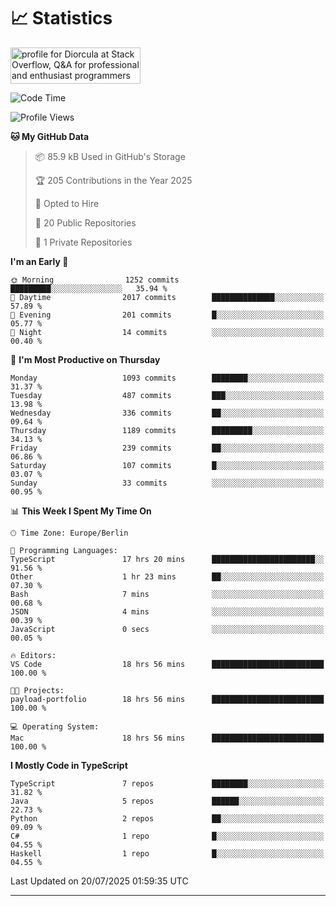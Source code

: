 # 📈 Statistics
 <a href="https://stackoverflow.com/users/10433530/diorcula"><img src="https://stackoverflow.com/users/flair/10433530.png" width="208" height="58" alt="profile for Diorcula at Stack Overflow, Q&amp;A for professional and enthusiast programmers" title="profile for Diorcula at Stack Overflow, Q&amp;A for professional and enthusiast programmers"></a>
 
<!--START_SECTION:waka-->
![Code Time](http://img.shields.io/badge/Code%20Time-493%20hrs%2041%20mins-blue)

![Profile Views](http://img.shields.io/badge/Profile%20Views-0-blue)

**🐱 My GitHub Data** 

> 📦 85.9 kB Used in GitHub's Storage 
 > 
> 🏆 205 Contributions in the Year 2025
 > 
> 💼 Opted to Hire
 > 
> 📜 20 Public Repositories 
 > 
> 🔑 1 Private Repositories 
 > 
**I'm an Early 🐤** 

```text
🌞 Morning                1252 commits        █████████░░░░░░░░░░░░░░░░   35.94 % 
🌆 Daytime                2017 commits        ██████████████░░░░░░░░░░░   57.89 % 
🌃 Evening                201 commits         █░░░░░░░░░░░░░░░░░░░░░░░░   05.77 % 
🌙 Night                  14 commits          ░░░░░░░░░░░░░░░░░░░░░░░░░   00.40 % 
```
📅 **I'm Most Productive on Thursday** 

```text
Monday                   1093 commits        ████████░░░░░░░░░░░░░░░░░   31.37 % 
Tuesday                  487 commits         ███░░░░░░░░░░░░░░░░░░░░░░   13.98 % 
Wednesday                336 commits         ██░░░░░░░░░░░░░░░░░░░░░░░   09.64 % 
Thursday                 1189 commits        █████████░░░░░░░░░░░░░░░░   34.13 % 
Friday                   239 commits         ██░░░░░░░░░░░░░░░░░░░░░░░   06.86 % 
Saturday                 107 commits         █░░░░░░░░░░░░░░░░░░░░░░░░   03.07 % 
Sunday                   33 commits          ░░░░░░░░░░░░░░░░░░░░░░░░░   00.95 % 
```


📊 **This Week I Spent My Time On** 

```text
🕑︎ Time Zone: Europe/Berlin

💬 Programming Languages: 
TypeScript               17 hrs 20 mins      ███████████████████████░░   91.56 % 
Other                    1 hr 23 mins        ██░░░░░░░░░░░░░░░░░░░░░░░   07.30 % 
Bash                     7 mins              ░░░░░░░░░░░░░░░░░░░░░░░░░   00.68 % 
JSON                     4 mins              ░░░░░░░░░░░░░░░░░░░░░░░░░   00.39 % 
JavaScript               0 secs              ░░░░░░░░░░░░░░░░░░░░░░░░░   00.05 % 

🔥 Editors: 
VS Code                  18 hrs 56 mins      █████████████████████████   100.00 % 

🐱‍💻 Projects: 
payload-portfolio        18 hrs 56 mins      █████████████████████████   100.00 % 

💻 Operating System: 
Mac                      18 hrs 56 mins      █████████████████████████   100.00 % 
```

**I Mostly Code in TypeScript** 

```text
TypeScript               7 repos             ████████░░░░░░░░░░░░░░░░░   31.82 % 
Java                     5 repos             ██████░░░░░░░░░░░░░░░░░░░   22.73 % 
Python                   2 repos             ██░░░░░░░░░░░░░░░░░░░░░░░   09.09 % 
C#                       1 repo              █░░░░░░░░░░░░░░░░░░░░░░░░   04.55 % 
Haskell                  1 repo              █░░░░░░░░░░░░░░░░░░░░░░░░   04.55 % 
```




 Last Updated on 20/07/2025 01:59:35 UTC
<!--END_SECTION:waka-->
 
---

